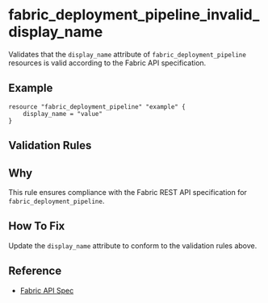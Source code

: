 # fabric_deployment_pipeline_invalid_display_name

Validates that the `display_name` attribute of `fabric_deployment_pipeline` resources is valid according to the Fabric API specification.

## Example

```hcl
resource "fabric_deployment_pipeline" "example" {
    display_name = "value"
}
```

## Validation Rules



## Why

This rule ensures compliance with the Fabric REST API specification for `fabric_deployment_pipeline`.

## How To Fix

Update the `display_name` attribute to conform to the validation rules above.

## Reference

- [Fabric API Spec](https://github.com/microsoft/fabric-rest-api-specs/tree/main/platform/definitions/deploymentPipelines.json)
